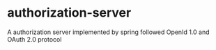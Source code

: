 # authorization-server
A authorization server implemented by spring followed OpenId 1.0 and OAuth 2.0 protocol
